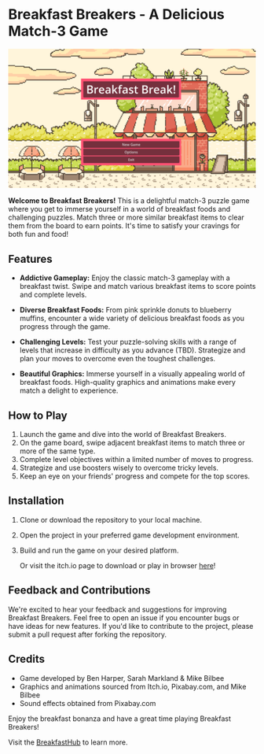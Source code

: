 # Breakfast Breakers - A Delicious Match-3 Game

![Breakfast Breakers Banner](banner.png)

**Welcome to Breakfast Breakers!** This is a delightful match-3 puzzle game where you get to immerse yourself in a world of breakfast foods and challenging puzzles. Match three or more similar breakfast items to clear them from the board to earn points. It's time to satisfy your cravings for both fun and food!

## Features

- **Addictive Gameplay:** Enjoy the classic match-3 gameplay with a breakfast twist. Swipe and match various breakfast items to score points and complete levels.

- **Diverse Breakfast Foods:** From pink sprinkle donuts to blueberry muffins, encounter a wide variety of delicious breakfast foods as you progress through the game.

- **Challenging Levels:** Test your puzzle-solving skills with a range of levels that increase in difficulty as you advance (TBD). Strategize and plan your moves to overcome even the toughest challenges.

- **Beautiful Graphics:** Immerse yourself in a visually appealing world of breakfast foods. High-quality graphics and animations make every match a delight to experience.

## How to Play

1. Launch the game and dive into the world of Breakfast Breakers.
2. On the game board, swipe adjacent breakfast items to match three or more of the same type.
3. Complete level objectives within a limited number of moves to progress.
4. Strategize and use boosters wisely to overcome tricky levels.
5. Keep an eye on your friends' progress and compete for the top scores.

## Installation

1. Clone or download the repository to your local machine.
2. Open the project in your preferred game development environment.
3. Build and run the game on your desired platform.

   Or visit the itch.io page to download or play in browser [here](https://breakfasthub.itch.io/breakfast-break)!

## Feedback and Contributions

We're excited to hear your feedback and suggestions for improving Breakfast Breakers. Feel free to open an issue if you encounter bugs or have ideas for new features. If you'd like to contribute to the project, please submit a pull request after forking the repository.

## Credits

- Game developed by Ben Harper, Sarah Markland & Mike Bilbee
- Graphics and animations sourced from Itch.io, Pixabay.com, and Mike Bilbee
- Sound effects obtained from Pixabay.com

Enjoy the breakfast bonanza and have a great time playing Breakfast Breakers!

Visit the [BreakfastHub](https://breakfasthub.itch.io/) to learn more.
